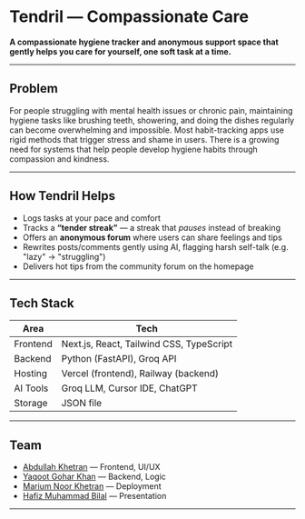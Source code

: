 # Tendril — Compassionate Care

**A compassionate hygiene tracker and anonymous support space that gently helps you care for yourself, one soft task at a time.**

---

## Problem

For people struggling with mental health issues or chronic pain, maintaining hygiene tasks like brushing teeth, showering, and doing the dishes regularly can become overwhelming and impossible. Most habit-tracking apps use rigid methods that trigger stress and shame in users. There is a growing need for systems that help people develop hygiene habits through compassion and kindness.

---

## How Tendril Helps

- Logs tasks at your pace and comfort
- Tracks a **“tender streak”** — a streak that *pauses* instead of breaking
- Offers an **anonymous forum** where users can share feelings and tips
- Rewrites posts/comments gently using AI, flagging harsh self-talk (e.g. "lazy" → "struggling")
- Delivers hot tips from the community forum on the homepage

---

## Tech Stack

| Area       | Tech                       |
|------------|----------------------------|
| Frontend   | Next.js, React, Tailwind CSS, TypeScript |
| Backend    | Python (FastAPI), Groq API |
| Hosting    | Vercel (frontend), Railway (backend) |
| AI Tools   | Groq LLM, Cursor IDE, ChatGPT |
| Storage    | JSON file |

---

## Team

- [Abdullah Khetran](https://github.com/abdullahkhetran) — Frontend, UI/UX
- [Yaqoot Gohar Khan](https://github.com/YaqootGKhan) — Backend, Logic
- [Marium Noor Khetran](https://github.com/mariumnoorkhetran) — Deployment
- [Hafiz Muhammad Bilal](https://github.com/Hafiz331) — Presentation

---


